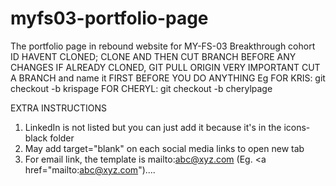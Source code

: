 # myfs03-portfolio-page
The portfolio page in rebound website for MY-FS-03 Breakthrough cohort
ID HAVENT CLONED; CLONE AND THEN CUT BRANCH BEFORE ANY CHANGES
IF ALREADY CLONED, GIT PULL ORIGIN 
VERY IMPORTANT CUT A BRANCH and name it  FIRST BEFORE YOU DO ANYTHING
Eg FOR KRIS: git checkout -b krispage
FOR CHERYL: git checkout -b cherylpage

EXTRA INSTRUCTIONS
1. LinkedIn is not listed but you can just add it because it's in the icons-black folder
2.  May add target="blank" on each social media links to open new tab
3. For email link, the template is mailto:abc@xyz.com (Eg. <a href="mailto:abc@xyz.com").... 
